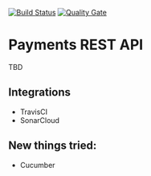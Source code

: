 [![Build Status](https://travis-ci.org/islomar/payments-api.svg)](https://travis-ci.org/islomar/payments-api)
[![Quality Gate](https://sonarcloud.io/api/project_badges/measure?project=com.islomar%3Apayments-api&metric=coverate)](https://sonarcloud.io/dashboard/index/com.islomar.payments:payments-api)

# Payments REST API
TBD

## Integrations
* TravisCI
* SonarCloud


## New things tried:
* Cucumber
